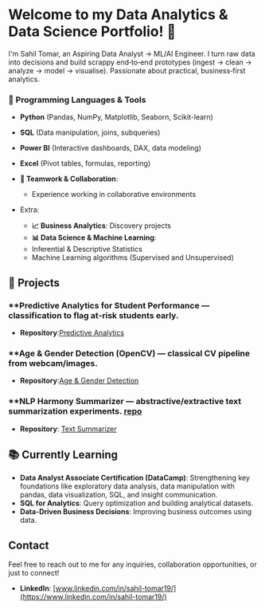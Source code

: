 # Welcome to my Data Analytics & Data Science Portfolio! 👋

I'm Sahil Tomar, an Aspiring Data Analyst → ML/AI Engineer. I turn raw data into decisions and build scrappy end‑to‑end prototypes (ingest → clean → analyze → model → visualise). Passionate about practical, business‑first analytics.

### 🔧 Programming Languages & Tools
- **Python** (Pandas, NumPy, Matplotlib, Seaborn, Scikit-learn)
- **SQL** (Data manipulation, joins, subqueries)
- **Power BI** (Interactive dashboards, DAX, data modeling)
- **Excel** (Pivot tables, formulas, reporting)
- **🤝 Teamwork & Collaboration**:
  - Experience working in collaborative environments 

- Extra:
  - **📈 Business Analytics**: Discovery projects
  - **📊 Data Science & Machine Learning**:
  - Inferential & Descriptive Statistics
  - Machine Learning algorithms (Supervised and Unsupervised)


## 🚀 Projects

### **Predictive Analytics for Student Performance — classification to flag at‑risk students early. 
- **Repository**:[Predictive Analytics](https://github.com/Sahilt01/Predictive-Analytics-for-Student-Performance)

### **Age & Gender Detection (OpenCV) — classical CV pipeline from webcam/images. 
- **Repository**:[Age & Gender Detection ](https://github.com/Sahilt01/AGE-GENDER-Detection)

### **NLP Harmony Summarizer — abstractive/extractive text summarization experiments. [repo](https://github.com/Sahilt01/NLP-Harmony-summarizer)
- **Repository**: [Text Summarizer](https://github.com/Sahilt01/NLP-Harmony-summarizer)

## 📚 Currently Learning

- **Data Analyst Associate Certification (DataCamp)**: Strengthening key foundations like exploratory data analysis, data manipulation with pandas, data visualization, SQL, and insight communication.
- **SQL for Analytics**: Query optimization and building analytical datasets.  
- **Data-Driven Business Decisions**: Improving business outcomes using data.

## Contact

Feel free to reach out to me for any inquiries, collaboration opportunities, or just to connect!

- **LinkedIn**: [www.linkedin.com/in/sahil-tomar19/](https://www.linkedin.com/in/sahil-tomar19/)
